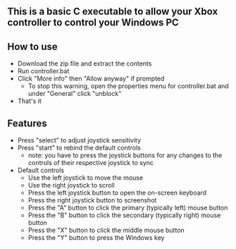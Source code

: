 ## This is a basic C executable to allow your Xbox controller to control your Windows PC

## How to use
- Download the zip file and extract the contents
- Run controller.bat
- Click "More info" then "Allow anyway" if prompted
  - To stop this warning, open the properties menu for controller.bat and under "General" click "unblock"
- That's it

## Features
- Press "select" to adjust joystick sensitivity
- Press "start" to rebind the default controls
  - note: you have to press the joystick buttons for any changes to the controls of their respective joystick to sync
- Default controls
  - Use the left joystick to move the mouse
  - Use the right joystick to scroll
  - Press the left joystick button to open the on-screen keyboard
  - Press the right joystick button to screenshot
  - Press the "A" button to click the primary (typically left) mouse button
  - Press the "B" button to click the secondary (typically right) mouse button
  - Press the "X" button to click the middle mouse button
  - Press the "Y" button to press the Windows key